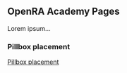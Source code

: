 ## OpenRA Academy Pages

Lorem ipsum...


### Pillbox placement
[Pillbox placement](entries/pillbox/index.md)

